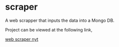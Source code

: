 # scraper
A web scrapper that inputs the data into a Mongo DB.

Project can be viewed at the following link,

[web scraper nyt](https://web-scraper-nyt.herokuapp.com/)
